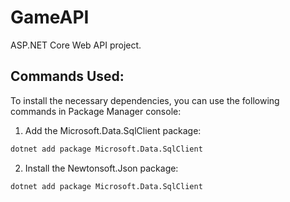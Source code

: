 # GameAPI

ASP.NET Core Web API project.

## Commands Used:

To install the necessary dependencies, you can use the following commands in Package Manager console:

1. Add the Microsoft.Data.SqlClient package:
```bash
dotnet add package Microsoft.Data.SqlClient
```
2. Install the Newtonsoft.Json package:
```bash
dotnet add package Microsoft.Data.SqlClient
```